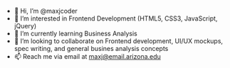 - 👋 Hi, I’m @maxjcoder
- 👀 I’m interested in Frontend Development (HTML5, CSS3, JavaScript, jQuery)
- 🌱 I’m currently learning Business Analysis
- 💞️ I’m looking to collaborate on Frontend development, UI/UX mockups, spec writing, and general busines analysis concepts
- 📫 Reach me via email at maxj@email.arizona.edu

<!---
maxjcoder/maxjcoder is a ✨ special ✨ repository because its `README.md` (this file) appears on your GitHub profile.
You can click the Preview link to take a look at your changes.
--->
